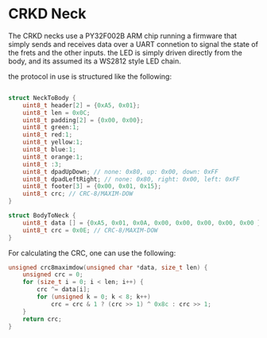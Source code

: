 # CRKD Neck
The CRKD necks use a PY32F002B ARM chip running a firmware that simply sends and receives data over a UART connetion to signal the state of the frets and the other inputs. the LED is simply driven directly from the body, and its assumed its a WS2812 style LED chain.

the protocol in use is structured like the following:

```c

struct NeckToBody {
    uint8_t header[2] = {0xA5, 0x01};
    uint8_t len = 0x0C;
    uint8_t padding[2] = {0x00, 0x00};
    uint8_t green:1;
    uint8_t red:1;
    uint8_t yellow:1;
    uint8_t blue:1;
    uint8_t orange:1;
    uint8_t :3;
    uint8_t dpadUpDown; // none: 0x80, up: 0x00, down: 0xFF
    uint8_t dpadLeftRight; // none: 0x80, right: 0x00, left: 0xFF
    uint8_t footer[3] = {0x00, 0x01, 0x15};
    uint8_t crc; // CRC-8/MAXIM-DOW
}

struct BodyToNeck {
    uint8_t data [] = {0xA5, 0x01, 0x0A, 0x00, 0x00, 0x00, 0x00, 0x00 };
    uint8_t crc = 0x0E; // CRC-8/MAXIM-DOW
}
```

For calculating the CRC, one can use the following:
```c
unsigned crc8maximdow(unsigned char *data, size_t len) {
    unsigned crc = 0;
    for (size_t i = 0; i < len; i++) {
        crc ^= data[i];
        for (unsigned k = 0; k < 8; k++)
            crc = crc & 1 ? (crc >> 1) ^ 0x8c : crc >> 1;
    }
    return crc;
}
```